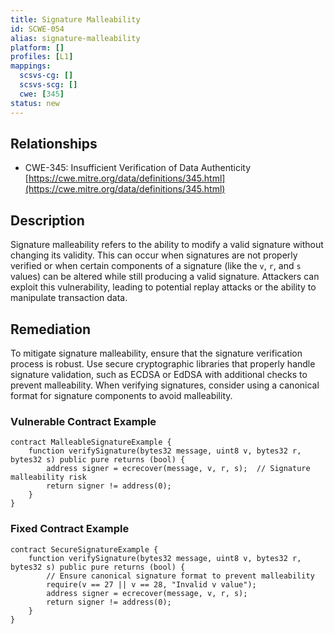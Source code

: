 ```yaml
---
title: Signature Malleability
id: SCWE-054
alias: signature-malleability
platform: []
profiles: [L1]
mappings:
  scsvs-cg: []
  scsvs-scg: []
  cwe: [345]
status: new
---
```


## Relationships  
- CWE-345: Insufficient Verification of Data Authenticity  
  [https://cwe.mitre.org/data/definitions/345.html](https://cwe.mitre.org/data/definitions/345.html)  

## Description
Signature malleability refers to the ability to modify a valid signature without changing its validity. This can occur when signatures are not properly verified or when certain components of a signature (like the `v`, `r`, and `s` values) can be altered while still producing a valid signature. Attackers can exploit this vulnerability, leading to potential replay attacks or the ability to manipulate transaction data.

## Remediation
To mitigate signature malleability, ensure that the signature verification process is robust. Use secure cryptographic libraries that properly handle signature validation, such as ECDSA or EdDSA with additional checks to prevent malleability. When verifying signatures, consider using a canonical format for signature components to avoid malleability.

### Vulnerable Contract Example
```solidity
contract MalleableSignatureExample {
    function verifySignature(bytes32 message, uint8 v, bytes32 r, bytes32 s) public pure returns (bool) {
        address signer = ecrecover(message, v, r, s);  // Signature malleability risk
        return signer != address(0);
    }
}
```
### Fixed Contract Example
```solidity
contract SecureSignatureExample {
    function verifySignature(bytes32 message, uint8 v, bytes32 r, bytes32 s) public pure returns (bool) {
        // Ensure canonical signature format to prevent malleability
        require(v == 27 || v == 28, "Invalid v value");
        address signer = ecrecover(message, v, r, s);
        return signer != address(0);
    }
}
```
